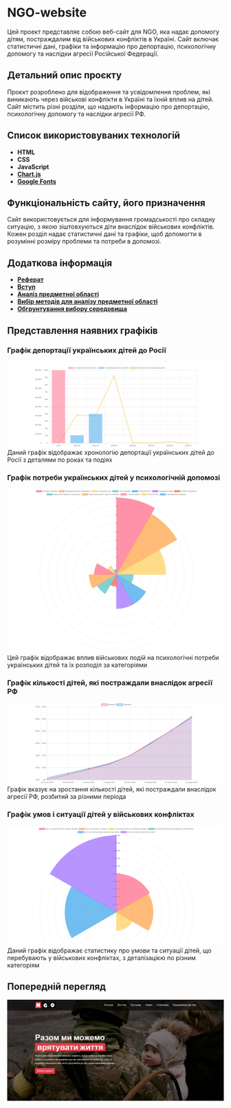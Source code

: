 # NGO-website

Цей проект представляє собою веб-сайт для NGO, яка надає допомогу дітям, постраждалим від військових конфліктів в Україні. Сайт включає статистичні дані, графіки та інформацію про депортацію, психологічну допомогу та наслідки агресії Російської Федерації.

## Детальний опис проєкту

Проєкт розроблено для відображення та усвідомлення проблем, які виникають через військові конфлікти в Україні та їхній вплив на дітей. Сайт містить різні розділи, що надають інформацію про депортацію, психологічну допомогу та наслідки агресії РФ.

## Список використовуваних технологій

- **HTML**
- **CSS**
- **JavaScript**
- **[Chart.js](https://www.chartjs.org/)**
- **[Google Fonts](https://fonts.google.com/)**

## Функціональність сайту, його призначення

Сайт використовується для інформування громадськості про складну ситуацію, з якою зіштовхуються діти внаслідок військових конфліктів. Кожен розділ надає статистичні дані та графіки, щоб допомогти в розумінні розміру проблеми та потреби в допомозі.

## Додаткова інформація

- **[Реферат](/More%20info/Essay.md)**
- **[Вступ](/More%20info/Introduction.md)**
- **[Аналіз предметної області](/More%20info/Analyzing_the_subject_area.md)**
- **[Вибір методів для аналізу предметної області](/More%20info/Selection_of_methods.md)**
- **[Обгрунтування вибору середовища](/More%20info/Justification_for_selection_of_the_environment.md)**

## Представлення наявних графіків

### Графік депортації українських дітей до Росії

![Графік 1](/images/graph/graph1.png)
Даний графік відображає хронологію депортації українських дітей до Росії з деталями по роках та подіях

### Графік потреби українських дітей у психологічній допомозі

![Графік 2](/images/graph/graph2.png)
Цей графік відображає вплив військових подій на психологічні потреби українських дітей та їх розподіл за категоріями

### Графік кількості дітей, які постраждали внаслідок агресії РФ

![Графік 3](/images/graph/graph3.png)
Графік вказує на зростання кількості дітей, які постраждали внаслідок агресії РФ, розбитий за різними періода

### Графік умов і ситуації дітей у військових конфліктах

![Графік 4](/images/graph/graph4.png)
Даний графік відображає статистику про умови та ситуації дітей, що перебувають у військових конфліктах, з деталізацією по різним категоріям

## Попередній перегляд

![Preview](/images/preview.png)
